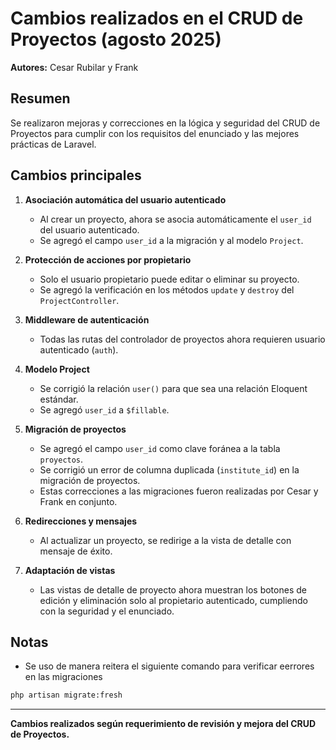 # Cambios realizados en el CRUD de Proyectos (agosto 2025)

**Autores:** Cesar Rubilar y Frank

## Resumen
Se realizaron mejoras y correcciones en la lógica y seguridad del CRUD de Proyectos para cumplir con los requisitos del enunciado y las mejores prácticas de Laravel.

## Cambios principales

1. **Asociación automática del usuario autenticado**
   - Al crear un proyecto, ahora se asocia automáticamente el `user_id` del usuario autenticado.
   - Se agregó el campo `user_id` a la migración y al modelo `Project`.

2. **Protección de acciones por propietario**
   - Solo el usuario propietario puede editar o eliminar su proyecto.
   - Se agregó la verificación en los métodos `update` y `destroy` del `ProjectController`.

3. **Middleware de autenticación**
   - Todas las rutas del controlador de proyectos ahora requieren usuario autenticado (`auth`).

4. **Modelo Project**
   - Se corrigió la relación `user()` para que sea una relación Eloquent estándar.
   - Se agregó `user_id` a `$fillable`.

5. **Migración de proyectos**
   - Se agregó el campo `user_id` como clave foránea a la tabla `proyectos`.
   - Se corrigió un error de columna duplicada (`institute_id`) en la migración de proyectos.
   - Estas correcciones a las migraciones fueron realizadas por Cesar y Frank en conjunto.

6. **Redirecciones y mensajes**
   - Al actualizar un proyecto, se redirige a la vista de detalle con mensaje de éxito.

7. **Adaptación de vistas**
   - Las vistas de detalle de proyecto ahora muestran los botones de edición y eliminación solo al propietario autenticado, cumpliendo con la seguridad y el enunciado.

## Notas
- Se uso de manera reitera el siguiente comando para verificar eerrores en las migraciones

```bash
php artisan migrate:fresh
```


---

**Cambios realizados según requerimiento de revisión y mejora del CRUD de Proyectos.**
